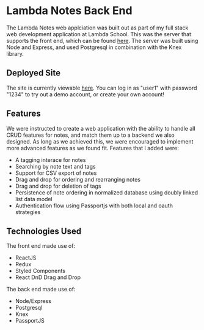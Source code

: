 # Lambda Notes Back End

The Lambda Notes web applciation was built out as part of my full stack web development application at Lambda School. This was the server that supports the front end, which can be found [here](https://github.com/kamry-bowman/front-end-project-week). The server was built using Node and Express, and used Postgresql in combination with the Knex library.

## Deployed Site

The site is currently viewable [here](https://kam-lambda-notes.netlify.com/). You can log in as "user1" with password "1234" to try out a demo account, or create your own account!

## Features

We were instructed to create a web application with the ability to handle all CRUD features for notes, and match them up to a backend we also designed. As long as we achieved this, we were encouraged to implement more advanced features as we found fit. Features that I added were:
- A tagging interace for notes
- Searching by note text and tags
- Support for CSV export of notes
- Drag and drop for ordering and rearranging notes
- Drag and drop for deletion of tags
- Persistence of note ordering in normalized database using doubly linked list data model
- Authentication flow using Passportjs with both local and oauth strategies

## Technologies Used
The front end made use of:
- ReactJS
- Redux
- Styled Components
- React DnD Drag and Drop

The back end made use of:
- Node/Express
- Postgresql
- Knex
- PassportJS

